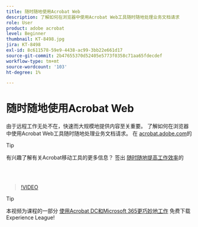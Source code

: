 ```yaml
---
title: 随时随地使用Acrobat Web
description: 了解如何在浏览器中使用Acrobat Web工具随时随地处理业务文档请求
role: User
product: adobe acrobat
level: Beginner
thumbnail: KT-8498.jpg
jira: KT-8498
exl-id: 8c611578-59e9-4438-ac99-3bb22e661d17
source-git-commit: 2b47655370d52405e5773f0358c71aa65fdecdef
workflow-type: tm+mt
source-wordcount: '103'
ht-degree: 1%

---
```


# 随时随地使用Acrobat Web

由于远程工作无处不在，快速而大规模地提供内容至关重要。 了解如何在浏览器中使用Acrobat Web工具随时随地处理业务文档请求。 在 [acrobat.adobe.com](https://acrobat.adobe.com/cn/zh-Hans/acrobat.html)的

>[!TIP]
>
>有兴趣了解有关Acrobat移动工具的更多信息？ 签出 [随时随地提高工作效率](productivity.md)的

<br> 

>[!VIDEO](https://video.tv.adobe.com/v/337436?quality=12&learn=on&hidetitle=true)

>[!TIP]
>
>本视频为课程的一部分 [使用Acrobat DC和Microsoft 365更巧妙地工作](https://experienceleague.adobe.com/?recommended=Acrobat-U-1-2021.microsoft365) 免费下载Experience League!
